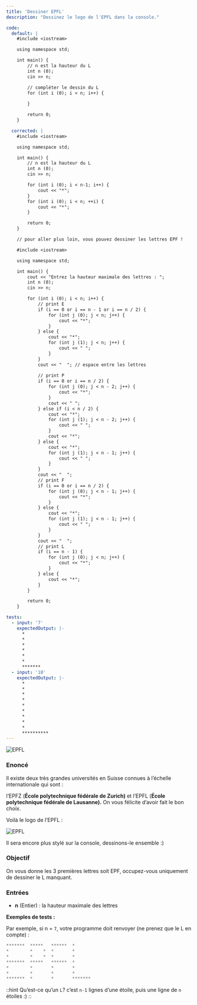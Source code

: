 ```yaml
---
title: 'Dessiner EPFL'
description: "Dessinez le logo de l'EPFL dans la console."

code:
  default: |
    #include <iostream>

    using namespace std;

    int main() {
        // n est la hauteur du L
        int n (0);
        cin >> n;

        // compléter le dessin du L
        for (int i (0); i < n; i++) {
            
        }

        return 0;
    }

  corrected: |
    #include <iostream>

    using namespace std;

    int main() {
        // n est la hauteur du L
        int n (0);
        cin >> n;

        for (int i (0); i < n-1; i++) {
            cout << "*"; 
        }
        for (int i (0); i < n; ++i) {
            cout << "*";
        }

        return 0;
    }

    // pour aller plus loin, vous pouvez dessiner les lettres EPF !

    #include <iostream>

    using namespace std;

    int main() {
        cout << "Entrez la hauteur maximale des lettres : ";
        int n (0);
        cin >> n;

        for (int i (0); i < n; i++) {
            // print E
            if (i == 0 or i == n - 1 or i == n / 2) {
                for (int j (0); j < n; j++) {
                    cout << "*";
                }
            } else {
                cout << "*";
                for (int j (1); j < n; j++) {
                    cout << " ";
                }
            }
            cout << "  "; // espace entre les lettres
            
            // print P
            if (i == 0 or i == n / 2) {
                for (int j (0); j < n - 2; j++) {
                    cout << "*";
                }
                cout << " ";
            } else if (i < n / 2) {
                cout << "*";
                for (int j (1); j < n - 2; j++) {
                    cout << " ";
                }
                cout << "*";
            } else {
                cout << "*";
                for (int j (1); j < n - 1; j++) {
                    cout << " ";
                }
            }
            cout << "  ";
            // print F
            if (i == 0 or i == n / 2) {
                for (int j (0); j < n - 1; j++) {
                    cout << "*";
                }
            } else {
                cout << "*";
                for (int j (1); j < n - 1; j++) {
                    cout << " ";
                }
            }
            cout << "  ";
            // print L
            if (i == n - 1) {
                for (int j (0); j < n; j++) {
                    cout << "*";
                }
            } else {
                cout << "*";
            }
        }

        return 0;
    }

tests:
  - input: '7'
    expectedOutput: |-
      *
      *
      *
      *
      *
      *
      *******
  - input: '10'
    expectedOutput: |-
      *
      *
      *
      *
      *
      *
      *
      *
      *
      **********
---
```


![EPFL](/banner/epfl.png)

### Enoncé

Il existe deux très grandes universités en Suisse connues à l’échelle internationale qui sont :

l’EPFZ (**École polytechnique fédérale de Zurich)** et l’EPFL (**École polytechnique fédérale de Lausanne).** On vous félicite d’avoir fait le bon choix.

Voilà le logo de l’EPFL :

![EPFL](/banner/epfl_logo.png)

Il sera encore plus stylé sur la console, dessinons-le ensemble :)

### Objectif

On vous donne les 3 premières lettres soit EPF, occupez-vous uniquement de dessiner le L manquant.

### Entrées

- **n** (Entier) : la hauteur maximale des lettres

**Exemples de tests :**

Par exemple, si n = `7`, votre programme doit renvoyer (ne prenez que le L en compte) :

```java
*******  *****   ******  *
*        *    *  *       *
*        *    *  *       *
*******  *****   ******  *
*        *       *       *
*        *       *       *
*******  *       *       *******
```

::hint
Qu’est-ce qu’un `L`? c’est `n-1` lignes d’une étoile, puis une ligne de `n` étoiles :)
::
